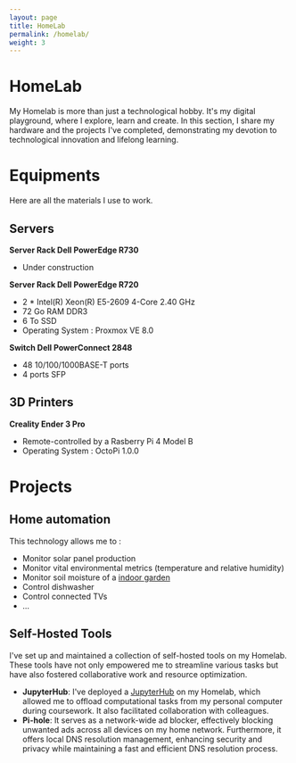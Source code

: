```yaml
---
layout: page
title: HomeLab
permalink: /homelab/
weight: 3
---
```


# **HomeLab**
My Homelab is more than just a technological hobby. It's my digital playground, where I explore, learn and create. In this section, I share my hardware and the projects I've completed, demonstrating my devotion to technological innovation and lifelong learning.


# Equipments
Here are all the materials I use to work.
## **Servers**
**Server Rack Dell PowerEdge R730**
- Under construction 

**Server Rack Dell PowerEdge R720**
- 2 * Intel(R) Xeon(R) E5-2609 4-Core 2.40 GHz
- 72 Go RAM DDR3
- 6 To SSD
- Operating System : Proxmox VE 8.0

**Switch Dell PowerConnect 2848**
- 48 10/100/1000BASE-T ports
- 4 ports SFP

## **3D Printers**
**Creality Ender 3 Pro**
- Remote-controlled by a Rasberry Pi 4 Model B
- Operating System : OctoPi 1.0.0

# Projects

## Home automation
This technology allows me to :
- Monitor solar panel production
- Monitor vital environmental metrics (temperature and relative humidity)
- Monitor soil moisture of a <a href="https://andrea-joly.fr/projects/indoorgarden">indoor garden </a> 
- Control dishwasher
- Control connected TVs
- ... 

## Self-Hosted Tools

I've set up and maintained a collection of self-hosted tools on my Homelab. These tools have not only empowered me to streamline various tasks but have also fostered collaborative work and resource optimization.

- **JupyterHub**: I've deployed a <a href="https://jupyter.org/hub">JupyterHub</a> on my Homelab, which allowed me to offload computational tasks from my personal computer during coursework. It also facilitated collaboration with colleagues.
- **Pi-hole**: It serves as a network-wide ad blocker, effectively blocking unwanted ads across all devices on my home network. Furthermore, it offers local DNS resolution management, enhancing security and privacy while maintaining a fast and efficient DNS resolution process.
